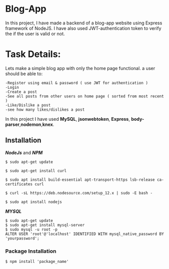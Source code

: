 # Blog-App
In this project, I have made a backend of a blog-app website using Express framework of NodeJS. I have also used JWT-authentication token to verify the if the user is valid or not.
# Task Details:

Lets make a simple blog app with only the home page functional. a user should be able to:
~~~
-Register using email & password ( use JWT for authentication )
-Login
-Create a post
-See all posts from other users on home page ( sorted from most recent )
-Like/Dislike a post
-see how many likes/dislikes a post
~~~
In this project I have used **MySQL**, **jsonwebtoken**, **Express**, **body-parser**,**nodemon**,**knex**.
## Installation
***NodeJs*** and ***NPM***
~~~
$ sudo apt-get update 

$ sudo apt-get install curl 

$ sudo apt install build-essential apt-transport-https lsb-release ca-certificates curl 

$ curl -sL https://deb.nodesource.com/setup_12.x | sudo -E bash -

$ sudo apt install nodejs
~~~
***MYSQL***
~~~
$ sudo apt-get update
$ sudo apt-get install mysql-server
$ sudo mysql -u root -p
ALTER USER 'root'@'localhost' IDENTIFIED WITH mysql_native_password BY 'yourpassword';
~~~
### Package Installation
~~~
$ npm install 'package_name'
~~~
